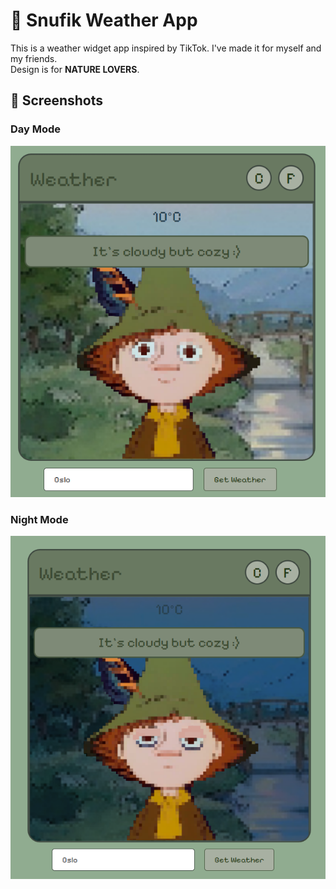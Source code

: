 # 🌿 Snufik Weather App

This is a weather widget app inspired by TikTok.
I've made it for myself and my friends.  
Design is for **NATURE LOVERS**.  

## 📸 Screenshots

### Day Mode
![Day Mode](screenshots/screenshot1.png)

### Night Mode
![Night Mode](screenshots/screenshot2.png)
